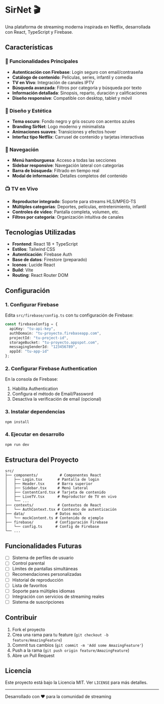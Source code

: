# SirNet 🎬

Una plataforma de streaming moderna inspirada en Netflix, desarrollada con React, TypeScript y Firebase.

## Características

### 🎯 Funcionalidades Principales
- **Autenticación con Firebase**: Login seguro con email/contraseña
- **Catálogo de contenido**: Películas, series, infantil y comedia
- **TV en Vivo**: Integración de canales IPTV
- **Búsqueda avanzada**: Filtros por categoría y búsqueda por texto
- **Información detallada**: Sinopsis, reparto, duración y calificaciones
- **Diseño responsive**: Compatible con desktop, tablet y móvil

### 🎨 Diseño y Estética
- **Tema oscuro**: Fondo negro y gris oscuro con acentos azules
- **Branding SirNet**: Logo moderno y minimalista
- **Animaciones suaves**: Transiciones y efectos hover
- **Interfaz tipo Netflix**: Carrusel de contenido y tarjetas interactivas

### 📱 Navegación
- **Menú hamburguesa**: Acceso a todas las secciones
- **Sidebar responsive**: Navegación lateral con categorías
- **Barra de búsqueda**: Filtrado en tiempo real
- **Modal de información**: Detalles completos del contenido

### 📺 TV en Vivo
- **Reproductor integrado**: Soporte para streams HLS/MPEG-TS
- **Múltiples categorías**: Deportes, películas, entretenimiento, infantil
- **Controles de video**: Pantalla completa, volumen, etc.
- **Filtros por categoría**: Organización intuitiva de canales

## Tecnologías Utilizadas

- **Frontend**: React 18 + TypeScript
- **Estilos**: Tailwind CSS
- **Autenticación**: Firebase Auth
- **Base de datos**: Firestore (preparado)
- **Iconos**: Lucide React
- **Build**: Vite
- **Routing**: React Router DOM

## Configuración

### 1. Configurar Firebase

Edita `src/firebase/config.ts` con tu configuración de Firebase:

```typescript
const firebaseConfig = {
  apiKey: "tu-api-key",
  authDomain: "tu-proyecto.firebaseapp.com",
  projectId: "tu-project-id",
  storageBucket: "tu-proyecto.appspot.com",
  messagingSenderId: "123456789",
  appId: "tu-app-id"
};
```

### 2. Configurar Firebase Authentication

En la consola de Firebase:
1. Habilita Authentication
2. Configura el método de Email/Password
3. Desactiva la verificación de email (opcional)

### 3. Instalar dependencias

```bash
npm install
```

### 4. Ejecutar en desarrollo

```bash
npm run dev
```

## Estructura del Proyecto

```
src/
├── components/          # Componentes React
│   ├── Login.tsx       # Pantalla de login
│   ├── Header.tsx      # Barra superior
│   ├── Sidebar.tsx     # Menú lateral
│   ├── ContentCard.tsx # Tarjeta de contenido
│   ├── LiveTV.tsx      # Reproductor de TV en vivo
│   └── ...
├── contexts/           # Contextos de React
│   └── AuthContext.tsx # Contexto de autenticación
├── data/              # Datos mock
│   └── mockContent.ts # Contenido de ejemplo
├── firebase/          # Configuración Firebase
│   └── config.ts      # Config de Firebase
└── ...
```

## Funcionalidades Futuras

- [ ] Sistema de perfiles de usuario
- [ ] Control parental
- [ ] Límites de pantallas simultáneas
- [ ] Recomendaciones personalizadas
- [ ] Historial de reproducción
- [ ] Lista de favoritos
- [ ] Soporte para múltiples idiomas
- [ ] Integración con servicios de streaming reales
- [ ] Sistema de suscripciones

## Contribuir

1. Fork el proyecto
2. Crea una rama para tu feature (`git checkout -b feature/AmazingFeature`)
3. Commit tus cambios (`git commit -m 'Add some AmazingFeature'`)
4. Push a la rama (`git push origin feature/AmazingFeature`)
5. Abre un Pull Request

## Licencia

Este proyecto está bajo la Licencia MIT. Ver `LICENSE` para más detalles.

---

Desarrollado con ❤️ para la comunidad de streaming